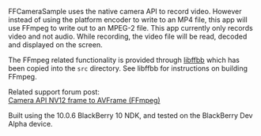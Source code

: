 FFCameraSample uses the native camera API to record video. However instead of using the platform encoder to write to an MP4 file, this app will use FFmpeg to write out to an MPEG-2 file. This app currently only records video and not audio. While recording, the video file will be read, decoded and displayed on the screen.

The FFmpeg related functionality is provided through [libffbb](https://github.com/hardisonbrewing/libffbb) which has been copied into the `src` directory. See libffbb for instructions on building FFmpeg.

Related support forum post:  
[Camera API NV12 frame to AVFrame (FFmpeg)](http://supportforums.blackberry.com/t5/Native-Development/Camera-API-NV12-frame-to-AVFrame-FFmpeg/td-p/1842089)

Built using the 10.0.6 BlackBerry 10 NDK, and tested on the BlackBerry Dev Alpha device.